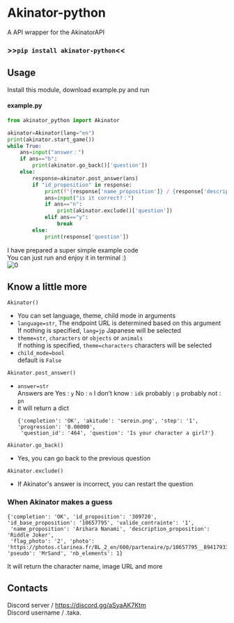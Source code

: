 # Akinator-python
A API wrapper for the AkinatorAPI
### >>```pip install akinator-python```<<
## Usage
Install this module, download example.py and run  
#### example.py
```py
from akinator_python import Akinator

akinator=Akinator(lang="en")
print(akinator.start_game())
while True:
    ans=input("answer：")
    if ans=="b":
        print(akinator.go_back()['question'])
    else:
        response=akinator.post_answer(ans)
        if "id_proposition" in response:
            print(f"{response['name_proposition']} / {response['description_proposition']}")
            ans=input("is it correct?：")
            if ans=="n":
                print(akinator.exclude()['question'])
            elif ans=="y":
                break
        else:
            print(response['question'])
```
I have prepared a super simple example code  
You can just run and enjoy it in terminal :)  
![0](https://raw.githubusercontent.com/taka-4602/Akinator-python/main/images/0.png)  
## Know a little more
```Akinator()```  
- You can set language, theme, child mode in arguments  
- ```language=str```, The endpoint URL is determined based on this argument  
  If nothing is specified, ```lang=jp``` Japanese will be selected  
- ```theme=str```, ```characters``` or ```objects``` or ```animals```  
  If nothing is specified, ```theme=characters``` characters will be selected
- ```child_mode=bool```  
  default is ```False```
  
```Akinator.post_answer()```  
- ```answer=str```  
  Answers are Yes : ```y``` No : ```n``` I don't know : ```idk``` probably : ```p``` probably not : ```pn```
- it will return a dict
  ```
  {'completion': 'OK', 'akitude': 'serein.png', 'step': '1', 'progression': '0.00000',
   'question_id': '464', 'question': 'Is your character a girl?'}
  ```
  
```Akinator.go_back()```  
- Yes, you can go back to the previous question

```Akinator.exclude()```  
- If Akinator's answer is incorrect, you can restart the question
### When Akinator makes a guess
```
{'completion': 'OK', 'id_proposition': '309720', 'id_base_proposition': '10657795', 'valide_contrainte': '1',
 'name_proposition': 'Arihara Nanami', 'description_proposition': 'Riddle Joker', 
 'flag_photo': '2', 'photo': 'https://photos.clarinea.fr/BL_2_en/600/partenaire/p/10657795__894179331.png', 'pseudo': 'MrSand', 'nb_elements': 1}
```
It will return the character name, image URL and more  
## Contacts  
Discord server / https://discord.gg/aSyaAK7Ktm  
Discord username / .taka.  
